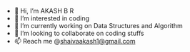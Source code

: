 - 👋 Hi, I’m AKASH B R
- 👀 I’m interested in coding
- 🌱 I’m currently working on Data Structures and Algorithm
- 💞️ I’m looking to collaborate on coding stuffs
- 📫 Reach me @shaivaakash1@gmail.com


<!---
Mr-Shaiva/Mr-Shaiva is a ✨ special ✨ repository because its `README.md` (this file) appears on your GitHub profile.
You can click the Preview link to take a look at your changes.
--->
